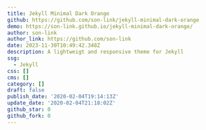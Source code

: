 ```yaml
---
title: Jekyll Minimal Dark Orange
github: https://github.com/son-link/jekyll-minimal-dark-orange
demo: https://son-link.github.io/jekyll-minimal-dark-orange/
author: son-link
author_link: https://github.com/son-link
date: 2023-11-30T10:49:42.348Z
description: A lightweigt and responsive theme for Jekyll
ssg:
  - Jekyll
css: []
cms: []
category: []
draft: false
publish_date: '2020-02-04T19:14:13Z'
update_date: '2020-02-04T21:18:02Z'
github_star: 0
github_fork: 0
---
```

